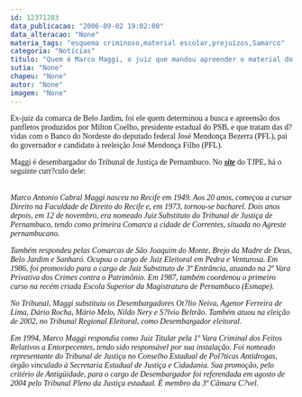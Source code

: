 ```yaml
---
id: 12371283
data_publicacao: "2006-09-02 19:02:00"
data_alteracao: "None"
materia_tags: "esquema criminoso,material escolar,prejuízos,Samarco"
categoria: "Notícias"
titulo: "Quem é Marco Maggi, o juiz que mandou apreender o material do PSB?"
sutia: "None"
chapeu: "None"
autor: "None"
imagem: "None"
---
```

<p><P><FONT face=Verdana>Ex-juiz da comarca de Belo Jardim, foi ele quem determinou a busca e apreensão dos panfletos produzidos por Milton Coelho, presidente estadual do PSB, e que tratam das d?vidas com o Banco do Nordeste do deputado federal José Mendonça Bezerra (PFL), pai do governador e candidato à reeleição José Mendonça Filho (PFL).</FONT></P></p>
<p><P><FONT face=Verdana>Maggi é desembargador do Tribunal de Justiça de Pernambuco. No <STRONG><EM><U><FONT color=mediumblue><A href=\"https://www.tjpe.gov.br/judiciario/desembargadores/curriculo.asp?vid=70\" target=_blank>site</A></FONT></U></EM></STRONG> do TJPE, há o seguinte curr?culo dele:</FONT></P></p>
<p><P><BR><FONT face=Verdana><EM>Marco Antonio Cabral Maggi nasceu no Recife em 1949. Aos 20 anos, começou a cursar Direito na Faculdade de Direito do Recife e, em 1973, tornou-se bacharel. Dois anos depois, em 12 de novembro, era nomeado Juiz Substituto do Tribunal de Justiça de Pernambuco, tendo como primeira Comarca a cidade de Correntes, situada no Agreste pernambucano. </EM></FONT></P></p>
<p><P><FONT face=Verdana><EM>Também respondeu pelas Comarcas de São Joaquim do Monte, Brejo da Madre de Deus, Belo Jardim e Sanharó. Ocupou o cargo de Juiz Eleitoral em Pedra e Venturosa. Em 1986, foi promovido para o cargo de Juiz Substituto de 3ª Entrância, atuando na 2ª Vara Privativa dos Crimes contra o Patrimônio. Em 1987, também coordenou o primeiro curso na recém criada Escola Superior da Magistratura de Pernambuco (Esmape).</EM></FONT></P></p>
<p><P><FONT face=Verdana><EM>No Tribunal, Maggi substituiu os Desembargadores Ot?lio Neiva, Agenor Ferreira de Lima, Dário Rocha, Mário Melo, Nildo Nery e S?lvio Beltrão. Também atuou na eleição de 2002, no Tribunal Regional Eleitoral, como Desembargador eleitoral. </EM></FONT></P></p>
<p><P><FONT face=Verdana><EM>Em 1994, Marco Maggi respondia como Juiz Titular pela 1ª Vara Criminal dos Feitos Relativos a Entorpecentes, tendo sido responsável por sua instalação. Foi nomeado representante do Tribunal de Justiça no Conselho Estadual de Pol?ticas Antidrogas, órgão vinculado à Secretaria Estadual de Justiça e Cidadania. Sua promoção, pelo critério de Antigüidade, para o cargo de Desembargador foi referendada em agosto de 2004 pelo Tribunal Pleno da Justiça estadual. É membro da 3ª Câmara C?vel.</EM></FONT></P> </p>
